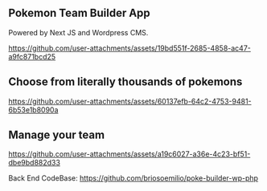 ## Pokemon Team Builder App

Powered by Next JS and Wordpress CMS.

https://github.com/user-attachments/assets/19bd551f-2685-4858-ac47-a9fc871bcd25

## Choose from literally thousands of pokemons
https://github.com/user-attachments/assets/60137efb-64c2-4753-9481-6b53e1b8090a

## Manage your team
https://github.com/user-attachments/assets/a19c6027-a36e-4c23-bf51-dbe9bd882d33

Back End CodeBase:
https://github.com/briosoemilio/poke-builder-wp-php
